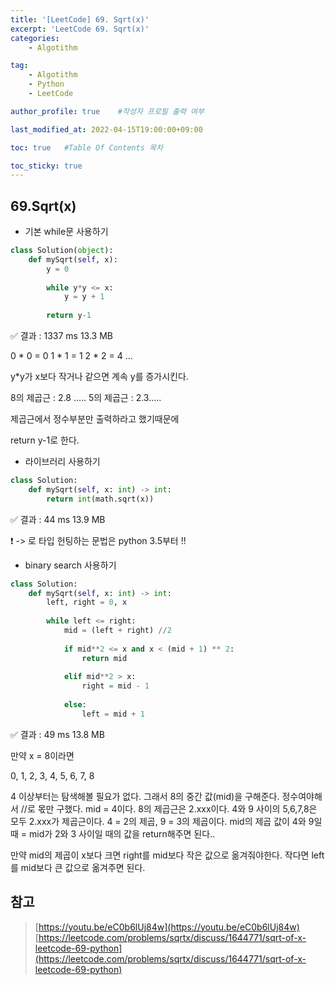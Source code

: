 ```yaml
---
title: '[LeetCode] 69. Sqrt(x)' 
excerpt: 'LeetCode 69. Sqrt(x)'
categories:
    - Algotithm

tag:
    - Algotithm
    - Python
    - LeetCode

author_profile: true    #작성자 프로필 출력 여부

last_modified_at: 2022-04-15T19:00:00+09:00

toc: true   #Table Of Contents 목차 

toc_sticky: true
---
```



## 69.Sqrt(x)

- 기본 while문 사용하기 
  
```python
class Solution(object):
    def mySqrt(self, x):
        y = 0
        
        while y*y <= x:
            y = y + 1
            
        return y-1
```
✅ 결과 : 1337 ms	13.3 MB	

0 * 0 = 0
1 * 1 = 1
2 * 2 = 4 ...

y*y가 x보다 작거나 같으면 계속 y를 증가시킨다. 

8의 제곱근 : 2.8 .....
5의 제곱근 : 2.3.....

제곱근에서 정수부분만 출력하라고 했기때문에 

return y-1로 한다.


- 라이브러리 사용하기

```python
class Solution:
    def mySqrt(self, x: int) -> int:
        return int(math.sqrt(x))
```

✅ 결과 : 44 ms	13.9 MB

❗️ -> 로 타입 헌팅하는 문법은 python 3.5부터 !! 

- binary search 사용하기 

```python
class Solution:
    def mySqrt(self, x: int) -> int:
        left, right = 0, x
        
        while left <= right:
            mid = (left + right) //2
            
            if mid**2 <= x and x < (mid + 1) ** 2:
                return mid
            
            elif mid**2 > x:
                right = mid - 1
                
            else:
                left = mid + 1
```

✅ 결과 : 49 ms	13.8 MB

만약 x = 8이라면

0, 1, 2, 3, 4, 5, 6, 7, 8

4 이상부터는 탐색해볼 필요가 없다. 그래서 8의 중간 값(mid)을 구해준다. 정수여야해서 //로 몫만 구했다. mid = 4이다. 8의 제곱근은 2.xxx이다. 4와 9 사이의 5,6,7,8은 모두 2.xxx가 제곱근이다. 4 = 2의 제곱, 9 = 3의 제곱이다. mid의 제곱 값이 4와 9일 때 = mid가 2와 3 사이일 때의 값을 return해주면 된다..

만약 mid의 제곱이 x보다 크면 right를 mid보다 작은 값으로 옮겨줘야한다. 작다면 left를 mid보다 큰 값으로 옮겨주면 된다. 


## 참고

> [https://youtu.be/eC0b6lUj84w](https://youtu.be/eC0b6lUj84w)
> [https://leetcode.com/problems/sqrtx/discuss/1644771/sqrt-of-x-leetcode-69-python](https://leetcode.com/problems/sqrtx/discuss/1644771/sqrt-of-x-leetcode-69-python)